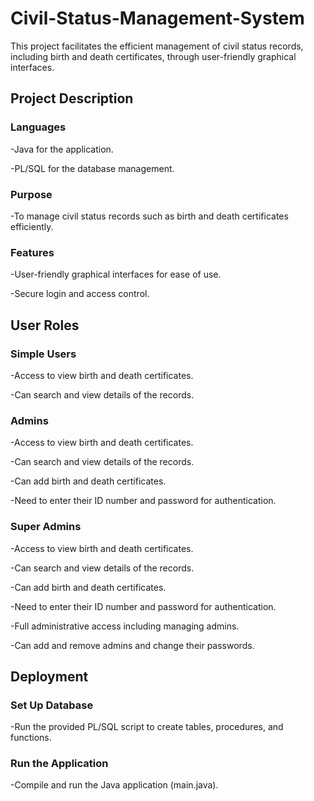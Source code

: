 # Civil-Status-Management-System

This project facilitates the efficient management of civil status records, including birth and death certificates, through user-friendly graphical interfaces.

## Project Description
### Languages
-Java for the application.

-PL/SQL for the database management.
### Purpose
-To manage civil status records such as birth and death certificates efficiently.
### Features
-User-friendly graphical interfaces for ease of use.

-Secure login and access control.

## User Roles
### Simple Users

-Access to view birth and death certificates.

-Can search and view details of the records.
### Admins

-Access to view birth and death certificates.

-Can search and view details of the records.

-Can add birth and death certificates.

-Need to enter their ID number and password for authentication.

### Super Admins

-Access to view birth and death certificates.

-Can search and view details of the records.

-Can add birth and death certificates.

-Need to enter their ID number and password for authentication.

-Full administrative access including managing admins.

-Can add and remove admins and change their passwords.

## Deployment
### Set Up Database

-Run the provided PL/SQL script to create tables, procedures, and functions.
### Run the Application

-Compile and run the Java application (main.java).
